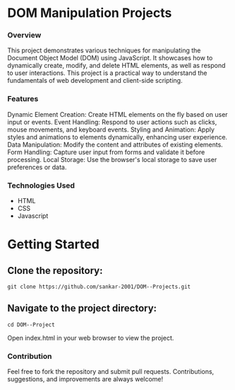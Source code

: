 <h1>DOM Manipulation Projects</h1>

<h3>Overview</h3>
This project demonstrates various techniques for manipulating the Document Object Model (DOM) using JavaScript. It showcases how to dynamically create, modify, and delete HTML elements, as well as respond to user interactions. This project is a practical way to understand the fundamentals of web development and client-side scripting.

<h3>Features</h3>
Dynamic Element Creation: Create HTML elements on the fly based on user input or events.
Event Handling: Respond to user actions such as clicks, mouse movements, and keyboard events.
Styling and Animation: Apply styles and animations to elements dynamically, enhancing user experience.
Data Manipulation: Modify the content and attributes of existing elements.
Form Handling: Capture user input from forms and validate it before processing.
Local Storage: Use the browser's local storage to save user preferences or data.


<h3>Technologies Used</h3>
<ul>
  <li>HTML</li>
  <li>CSS</li>
  <li>Javascript</li>
</ul>

<h1>Getting Started</h1>

<h2>Clone the repository:</h2>

```git clone https://github.com/sankar-2001/DOM--Projects.git ```

<h2>Navigate to the project directory:</h2>

``` cd DOM--Project ```

Open index.html in your web browser to view the project.

<h3>Contribution</h3>
Feel free to fork the repository and submit pull requests. Contributions, suggestions, and improvements are always welcome!
